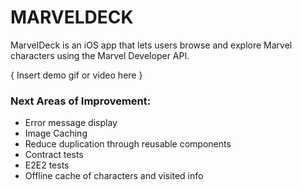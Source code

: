 # MARVELDECK
MarvelDeck is an iOS app that lets users browse and explore Marvel characters using the Marvel Developer API.

{ Insert demo gif or video here }

### Next Areas of Improvement:
- Error message display
- Image Caching
- Reduce duplication through reusable components
- Contract tests
- E2E2 tests
- Offline cache of characters and visited info
